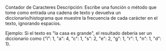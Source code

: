 Contador de Caracteres
Descripción:
Escribe una función o método que tome como entrada una cadena de texto y devuelva un
diccionario/histograma que muestre la frecuencia de cada carácter en el texto, ignorando espacios.

Ejemplo:
Si el texto es "la casa es grande", el resultado debería ser un diccionario 
como {"l": 1, "a": 4, "c": 1, "s": 2, "e": 2, "g": 1, "r": 1, "n": 1, "d": 1}.
